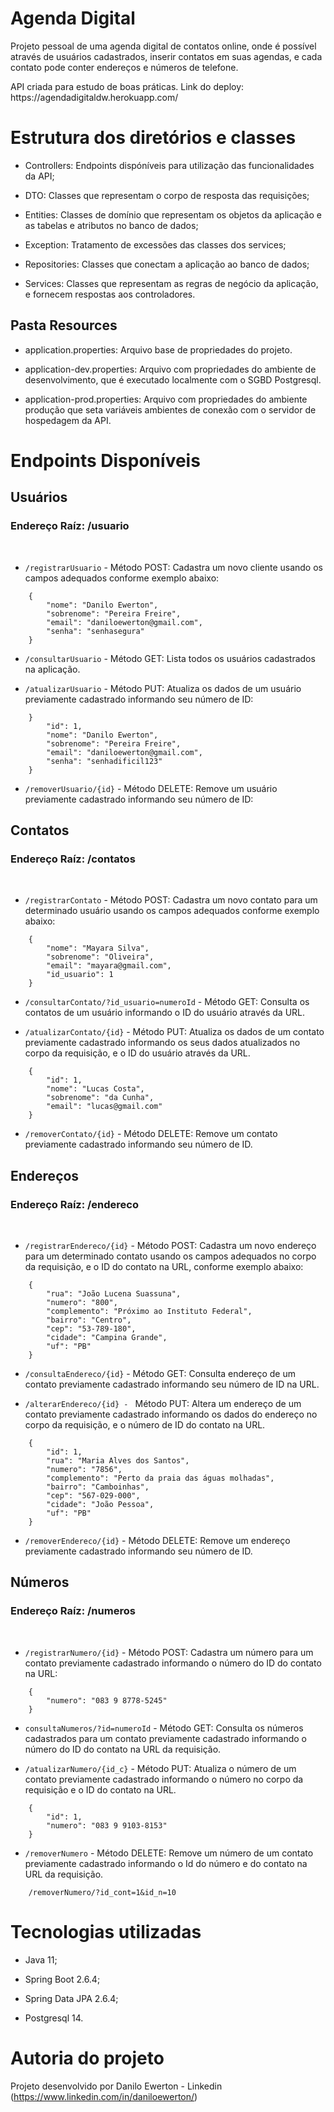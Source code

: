 <h1>Agenda Digital</h1>

<p>Projeto pessoal de uma agenda digital de contatos online, onde é possível através de usuários cadastrados, inserir contatos em suas agendas, e cada contato pode conter endereços e números de telefone.</p>

<p>API criada para estudo de boas práticas. Link do deploy: https://agendadigitaldw.herokuapp.com/</p>

<h1>Estrutura dos diretórios e classes</h1>

* Controllers: Endpoints dispóníveis para utilização das funcionalidades da API;

* DTO: Classes que representam o corpo de resposta das requisições;

* Entities: Classes de domínio que representam os objetos da aplicação e as tabelas e atributos no banco de dados;

* Exception: Tratamento de excessões das classes dos services;

* Repositories: Classes que conectam a aplicação ao banco de dados;

* Services: Classes que representam as regras de negócio da aplicação, e fornecem respostas aos controladores.

<h2>Pasta Resources</h2>

* application.properties: Arquivo base de propriedades do projeto.

* application-dev.properties: Arquivo com propriedades do ambiente de desenvolvimento, que é executado localmente com o SGBD Postgresql.

* application-prod.properties: Arquivo com propriedades do ambiente produção que seta variáveis ambientes de conexão com o servidor de hospedagem da API.

<h1>Endpoints Disponíveis</h1>

<h2>Usuários</h2>

<h3>Endereço Raíz: /usuario</h3>
<br>

* <code>/registrarUsuario</code> - Método POST: Cadastra um novo cliente usando os campos adequados conforme exemplo abaixo:

~~~
    {
        "nome": "Danilo Ewerton",
        "sobrenome": "Pereira Freire",
        "email": "daniloewerton@gmail.com",
        "senha": "senhasegura"
    }
~~~

* <code>/consultarUsuario</code> - Método GET: Lista todos os usuários cadastrados na aplicação.

* <code>/atualizarUsuario</code> - Método PUT: Atualiza os dados de um usuário previamente cadastrado informando seu número de ID:

~~~
    }
        "id": 1,
        "nome": "Danilo Ewerton",
        "sobrenome": "Pereira Freire",
        "email": "daniloewerton@gmail.com",
        "senha": "senhadificil123"
    }
~~~

* <code>/removerUsuario/{id}</code> - Método DELETE: Remove um usuário previamente cadastrado informando seu número de ID:

<h2>Contatos</h2>

<h3>Endereço Raíz: /contatos</h3>
<br>

* <code>/registrarContato</code> - Método POST: Cadastra um novo contato para um determinado usuário usando os campos adequados conforme exemplo abaixo:

~~~
    {
        "nome": "Mayara Silva",
        "sobrenome": "Oliveira",
        "email": "mayara@gmail.com",
        "id_usuario": 1
    }
~~~

* <code>/consultarContato/?id_usuario=numeroId</code> - Método GET: Consulta os contatos de um usuário informando o ID do usuário através da URL.

* <code>/atualizarContato/{id}</code> - Método PUT: Atualiza os dados de um contato previamente cadastrado informando os seus dados atualizados no corpo da requisição, e o ID do usuário através da URL.

~~~
    {
        "id": 1,
        "nome": "Lucas Costa",
        "sobrenome": "da Cunha",
		"email": "lucas@gmail.com"
    }
~~~

* <code>/removerContato/{id}</code> - Método DELETE: Remove um contato previamente cadastrado informando seu número de ID.

<h2>Endereços</h2>

<h3>Endereço Raíz: /endereco</h3>
<br>

* <code>/registrarEndereco/{id}</code> - Método POST: Cadastra um novo endereço para um determinado contato usando os campos adequados no corpo da requisição, e o ID do contato na URL, conforme exemplo abaixo:

~~~
    {
        "rua": "João Lucena Suassuna",
        "numero": "800",
        "complemento": "Próximo ao Instituto Federal",
        "bairro": "Centro",
        "cep": "53-789-180",
        "cidade": "Campina Grande",
        "uf": "PB"
    }
~~~ 

* <code>/consultaEndereco/{id}</code> - Método GET: Consulta endereço de um contato previamente cadastrado informando seu número de ID na URL.

* <code>/alterarEndereco/{id} - </code> Método PUT: Altera um endereço de um contato previamente cadastrado informando os dados do endereço no corpo da requisição, e o número de ID do contato na URL.

~~~
    {
        "id": 1,
        "rua": "Maria Alves dos Santos",
        "numero": "7856",
        "complemento": "Perto da praia das águas molhadas",
        "bairro": "Camboinhas",
        "cep": "567-029-000",
        "cidade": "João Pessoa",
        "uf": "PB"
    }
~~~

* <code>/removerEndereco/{id}</code> - Método DELETE: Remove um endereço previamente cadastrado informando seu número de ID.

<h2>Números</h2>

<h3>Endereço Raíz: /numeros</h3>
<br>

* <code>/registrarNumero/{id}</code> - Método POST: Cadastra um número para um contato previamente cadastrado informando o número do ID do contato na URL:

~~~
    {
        "numero": "083 9 8778-5245"
    }
~~~

* <code>consultaNumeros/?id=numeroId</code> - Método GET: Consulta os números cadastrados para um contato previamente cadastrado informando o número do ID do contato na URL da requisição.

* <code>/atualizarNumero/{id_c}</code> - Método PUT: Atualiza o número de um contato previamente cadastrado informando o número no corpo da requisição e o ID do contato na URL.

~~~
    {
        "id": 1,
        "numero": "083 9 9103-8153"
    }
~~~

* <code>/removerNumero</code> - Método DELETE: Remove um número de um contato previamente cadastrado informando o Id do número e do contato na URL da requisição.

~~~
    /removerNumero/?id_cont=1&id_n=10
~~~

<h1>Tecnologias utilizadas</h1>

* Java 11;

* Spring Boot 2.6.4;

* Spring Data JPA 2.6.4;

* Postgresql 14.

<h1>Autoria do projeto</h1>

Projeto desenvolvido por Danilo Ewerton - Linkedin (https://www.linkedin.com/in/daniloewerton/)
